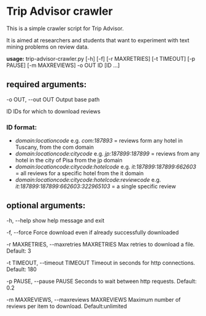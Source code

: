 # Trip Advisor crawler

This is a simple crawler script for Trip Advisor.

It is aimed at researchers and students that want to experiment with text mining problems on review data.


**usage:** trip-advisor-crawler.py [-h] [-f] [-r MAXRETRIES] [-t TIMEOUT]
                               [-p PAUSE] [-m MAXREVIEWS] -o OUT
                               ID [ID ...]

## required arguments:

  -o OUT, --out OUT     Output base path

  ID                    IDs for which to download reviews

### ID format:
* *domain:locationcode* e.g. *com:187893* = reviews form any hotel in Tuscany, from the com domain
* *domain:locationcode:citycode* e.g. *jp:187899:187899* = reviews from any hotel in the city of Pisa from the jp domain
* *domain:locationcode:citycode:hotelcode* e.g. *it:187899:187899:662603* = all reviews for a specific hotel from the it domain
* *domain:locationcode:citycode:hotelcode:reviewcode* e.g. *it:187899:187899:662603:322965103* = a single specific review

## optional arguments:

  -h, --help            show help message and exit

  -f, --force           Force download even if already successfully downloaded

  -r MAXRETRIES, --maxretries MAXRETRIES
                        Max retries to download a file. Default: 3

  -t TIMEOUT, --timeout TIMEOUT
                        Timeout in seconds for http connections. Default: 180

  -p PAUSE, --pause PAUSE
                        Seconds to wait between http requests. Default: 0.2

  -m MAXREVIEWS, --maxreviews MAXREVIEWS
                        Maximum number of reviews per item to download.
                        Default:unlimited
